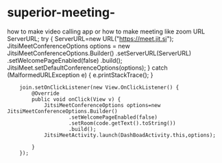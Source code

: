 # superior-meeting-
how to make video calling app or how to make meeting like zoom 
 URL ServerURL;
        try {
            ServerURL=new URL("https://meet.jit.si");
            JitsiMeetConferenceOptions options = new JitsiMeetConferenceOptions.Builder()
                    .setServerURL(ServerURL)
                    .setWelcomePageEnabled(false)
                    .build();
            JitsiMeet.setDefaultConferenceOptions(options);
        } catch (MalformedURLException e) {
            e.printStackTrace();
        }

        join.setOnClickListener(new View.OnClickListener() {
            @Override
            public void onClick(View v) {
                JitsiMeetConferenceOptions options=new JitsiMeetConferenceOptions.Builder()
                        .setWelcomePageEnabled(false)
                        .setRoom(code.getText().toString())
                        .build();
                JitsiMeetActivity.launch(DashBoadActivity.this,options);

            }
        });
